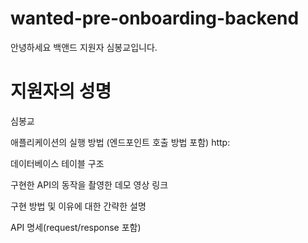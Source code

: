 # wanted-pre-onboarding-backend
안녕하세요 백앤드 지원자 심봉교입니다.

# 지원자의 성명
심봉교

애플리케이션의 실행 방법 (엔드포인트 호출 방법 포함)
http:

데이터베이스 테이블 구조


구현한 API의 동작을 촬영한 데모 영상 링크


구현 방법 및 이유에 대한 간략한 설명


API 명세(request/response 포함)
